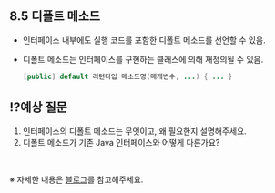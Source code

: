 ## 8.5 디폴트 메소드
- 인터페이스 내부에도 실행 코드를 포함한 디폴트 메소드를 선언할 수 있음.
- 디폴트 메소드는 인터페이스를 구현하는 클래스에 의해 재정의될 수 있음.

  ```java
  [public] default 리턴타입 메소드명(매개변수, ...) { ... }
  ```

## ⁉️예상 질문

1. 인터페이스의 디폴트 메소드는 무엇이고, 왜 필요한지 설명해주세요.
2. 디폴트 메소드가 기존 Java 인터페이스와 어떻게 다른가요?

&nbsp;

※ 자세한 내용은 [블로그](https://mandusitstudy.tistory.com/340)를 참고해주세요.